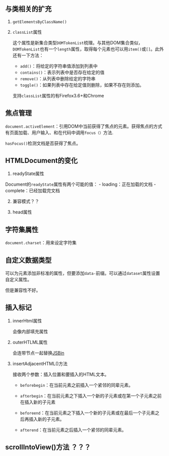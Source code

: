 ## 与类相关的扩充
1. `getElementsByClassName()`
2. `classList`属性

    这个属性是新集合类型`DOMTokenList`梳理。与其他DOM集合类似，`DOMTokenList`也有一个`length`属性，取得每个元素也可以用`item()`或`[]`。此外还有一下方法：
    - `add()`：将给定的字符串值添加到列表中
    - `contains()`：表示列表中是否存在给定的值
    - `remove()`：从列表中删除给定的字符串
    - `toggle()`：如果列表中存在给定值则删除，如果不存在则添加。

    支持`classList`属性的有Firefox3.6+和Chrome

## 焦点管理
`document.activeElement`：引用DOM中当前获得了焦点的元素。获得焦点的方式有页面加载、用户输入、和在代码中调用`focus（）`方法.

`hasFocus()`检测文档是否获得了焦点。

## HTMLDocument的变化
1. readyState属性

Document的`readyState`属性有两个可能的值：
    - loading：正在加载的文档
    - complete：已经加载完文档

2. 兼容模式？？

3. head属性

## 字符集属性

`document.charset`：用来设定字符集

## 自定义数据类型
可以为元素添加非标准的属性，但要添加`data-`前缀。可以通过`dataset`属性设置自定义属性。

但是兼容性不好。

## 插入标记
1. innerHtml属性

    会像内部填充属性

2. outerHTLML属性

    会连带节点一起替换[JSBin](http://js.jirengu.com/pucaximuve/2/edit)

3. insertAdjacentHTML()方法

    接收两个参数：插入位置和要插入的HTML文本。

    - `beforebegin`：在当前元素之前插入一个紧邻的同辈元素。

    - `afterbegin`：在当前元素之下插入一个新的子元素或在第一个子元素之前在插入新的子元素

    - `beforeend`：在当前元素之下插入一个新的子元素或在最后一个子元素之后再插入新的子元素。

    - `afterend`：在当前元素之后插入一个紧邻的同辈元素。

## scrollIntoView()方法 ？？？























